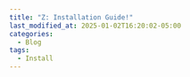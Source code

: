 ```yaml
---
title: "Z: Installation Guide!"
last_modified_at: 2025-01-02T16:20:02-05:00
categories:
  - Blog
tags:
  - Install
---
```


